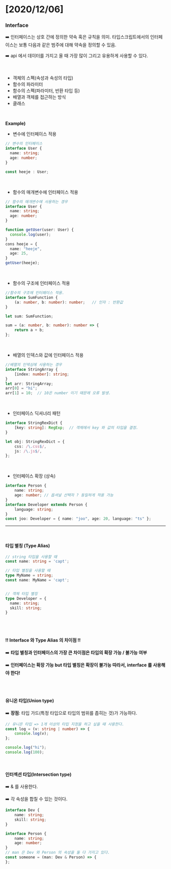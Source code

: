 # [2020/12/06]



### Interface 

:arrow_right: 인터페이스는 상호 간에 정의한 약속 혹은 규칙을 의미. 타입스크립트에서의 인터페이스는 보통 다음과 같은 범주에 대해 약속을 정의할 수 있음.

:arrow_right: api 에서 데이터를 가지고 올 때 가장 많이 그리고 유용하게 사용할 수 있다. 

</br>

- 객체의 스펙(속성과 속성의 타입)
- 함수의 파라미터
- 함수의 스펙(파라미터, 반환 타입 등)
- 배열과 객체를 접근하는 방식
- 클래스

</br>

**Example)**

- 변수에 인터페이스 적용

```typescript
// 변수의 인터페이스 
interface User {
  name: string;
  age: number;
}

const heeje : User;
```

</br>

- 함수의 매개변수에 인터페이스 적용

```typescript
// 함수의 매개변수에 사용하는 경우
interface User {
  name: string;
  age: number;
}

function getUser(user: User) {
  console.log(user);
}
cons heeje = {
  name: "heeje",
  age: 25,
}
getUser(heeje);
```

</br>

- 함수의 구조에 인터페이스 적용

```typescript
//함수의 구조에 인터페이스 적용.
interface SumFunction {
    (a: number, b: number): number;   // 인자 : 반환값
}

let sum: SumFunction;

sum = (a: number, b: number): number => {
    return a + b;
};
```

</br>

- 배열의 인덱스와 값에 인터페이스 적용

```typescript
//배열의 인덱싱에 사용하는 경우
interface StringArray {
    [index: number]: string;
}
let arr: StringArray;
arr[0] = "hi";
arr[1] = 10;  // 10은 number 이기 때문에 오류 발생. 
```

</br>

- 인터페이스 딕셔너리 패턴

```typescript
interface StringRexDict {
    [key: string]: RegExp;  // 객체에서 key 와 값의 타입을 결정. 
}

let obj: StringRexDict = {
    css: /\.css$/,
    js: /\.js$/, 
};
```



</br>

- 인터페이스 확장 (상속)

```typescript
interface Person {
    name: string;
    age: number; // 옵셔널 선택자 ? 동일하게 적용 가능
}
interface Developer extends Person {
    language: string;
}
const joo: Developer = { name: "joo", age: 20, language: "ts" };

```



----



</br>



#### 타입 별칭 (Type Alias)

```typescript
// string 타입을 사용할 때
const name: string = 'capt';

// 타입 별칭을 사용할 때
type MyName = string;
const name: MyName = 'capt';


// 객체 타입 별칭
type Developer = {
  name: string;
  skill: string;
}
```

</br></br>



#### ‼️ Interface 와 Type Alias 의 차이점 ‼️

:arrow_right: **타입 별칭과 인터페이스의 가장 큰 차이점은 타입의 확장 가능 / 불가능 여부** 

:arrow_right: **인터페이스는 확장 가능 but  타입 별칭은 확장이 불가능 따라서, interface 를 사용해야 한다!**



</br></br>

#### 유니온 타입(Union type)

:arrow_right: **장점**: 타입 가드(특정 타입으로 타입의 범위를 좁히는 것)가 가능하다. 

```typescript
// 유니온 타입 => 1개 이상의 타입 지정을 하고 싶을 때 사용한다. 
const log = (v: string | number) => {
    console.log(v);
};

console.log("hi");
console.log(100);
```



</br>

#### 인터섹션 타입(Intersection type)

:arrow_right: & 를 사용한다. 

:arrow_right: 각 속성을 합칠 수 있는 것이다. 

```typescript
interface Dev {
    name: string;
    skill: string;
}

interface Person {
    name: string;
    age: number;
}
// man 은 Dev 와 Person 의 속성을 둘 다 가지고 있다. 
const someone = (man: Dev & Person) => {
};
```



</br></br>